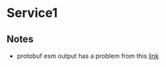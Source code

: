 # Service1

## Notes

- protobuf esm output has a problem from this [link](https://github.com/protobufjs/protobuf.js/issues/1862#issuecomment-1660014799)
